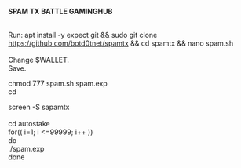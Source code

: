 <b>SPAM TX BATTLE GAMINGHUB</b>
<br/>
<br/>

Run:
apt install -y expect git && sudo git clone https://github.com/botd0tnet/spamtx && cd spamtx && nano spam.sh<br/>
<br/>
Change $WALLET.<br/>
Save.<br/>

chmod 777 spam.sh spam.exp<br/>
cd<br/>

screen -S sapamtx<br/>
<br/>
cd autostake<br/>
for(( i=1; i <=99999; i++ ))<br/>
do<br/>
./spam.exp<br/>
done
